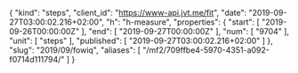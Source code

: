 {
  "kind": "steps",
  "client_id": "https://www-api.jvt.me/fit",
  "date": "2019-09-27T03:00:02.216+02:00",
  "h": "h-measure",
  "properties": {
    "start": [
      "2019-09-26T00:00:00Z"
    ],
    "end": [
      "2019-09-27T00:00:00Z"
    ],
    "num": [
      "9704"
    ],
    "unit": [
      "steps"
    ],
    "published": [
      "2019-09-27T03:00:02.216+02:00"
    ]
  },
  "slug": "2019/09/fowiq",
  "aliases": [
    "/mf2/709ffbe4-5970-4351-a092-f0714d111794/"
  ]
}
